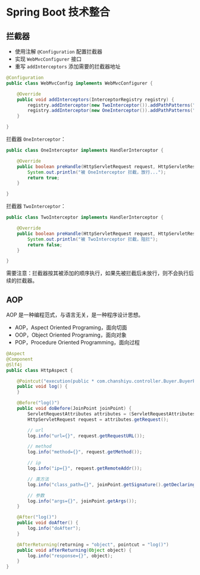 # Spring Boot 技术整合

## 拦截器

- 使用注解 `@Configuration` 配置拦截器
- 实现 `WebMvcConfigurer` 接口
- 重写 `addInterceptors` 添加需要的拦截器地址

```java
@Configuration
public class WebMvcConfig implements WebMvcConfigurer {

    @Override
    public void addInterceptors(InterceptorRegistry registry) {
        registry.addInterceptor(new TwoInterceptor()).addPathPatterns("/category/**");
        registry.addInterceptor(new OneInterceptor()).addPathPatterns("/category/**");
    }

}
```

拦截器 `OneInterceptor`：

```java
public class OneInterceptor implements HandlerInterceptor {

    @Override
    public boolean preHandle(HttpServletRequest request, HttpServletResponse response, Object handler) throws Exception {
        System.out.println("被 OneInterceptor 拦截，放行...");
        return true;
    }

}
```

拦截器 `TwoInterceptor`：

```java
public class TwoInterceptor implements HandlerInterceptor {

    @Override
    public boolean preHandle(HttpServletRequest request, HttpServletResponse response, Object handler) throws Exception {
        System.out.println("被 TwoInterceptor 拦截，阻拦");
        return false;
    }

}
```

需要注意：拦截器按其被添加的顺序执行，如果先被拦截后未放行，则不会执行后续的拦截器。

## AOP

AOP 是一种编程范式，与语言无关，是一种程序设计思想。

- AOP，Aspect Oriented Programing，面向切面
- OOP，Object Oriented Programing，面向对象
- POP，Procedure Oriented Programming，面向过程

```java
@Aspect
@Component
@Slf4j
public class HttpAspect {

    @Pointcut("execution(public * com.chanshiyu.controller.Buyer.BuyerProductController.*(..))")
    public void log() {
    }

    @Before("log()")
    public void doBefore(JoinPoint joinPoint) {
        ServletRequestAttributes attributes = (ServletRequestAttributes) RequestContextHolder.getRequestAttributes();
        HttpServletRequest request = attributes.getRequest();

        // url
        log.info("url={}", request.getRequestURL());

        // method
        log.info("method={}", request.getMethod());

        // ip
        log.info("ip={}", request.getRemoteAddr());

        // 类方法
        log.info("class_path={}", joinPoint.getSignature().getDeclaringTypeName() + "." + joinPoint.getSignature().getName());

        // 参数
        log.info("args={}", joinPoint.getArgs());
    }

    @After("log()")
    public void doAfter() {
        log.info("doAfter");
    }

    @AfterReturning(returning = "object", pointcut = "log()")
    public void afterReturning(Object object) {
        log.info("response={}", object);
    }
}
```
